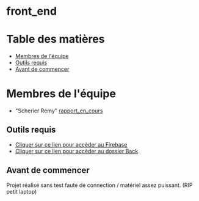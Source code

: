 # front_end

# Table des matières
* [Membres de l'équipe](#team-members)
* [Outils requis](#requirements)
* [Avant de commencer](#getting-started)


# <a name="team-members"></a>Membres de l'équipe
* "Scherier Rémy" [rapport_en_cours](https://github.com/DarekaSama)


## <a name="requirements"></a>Outils requis

- [Cliquer sur ce lien pour accèder au Firebase](https://lp-fi-projet-iut-ac117.web.app)
- [Cliquer sur ce lien pour accèder au dossier Back](https://github.com/ProjetAngular/Back_End)

## <a name="getting-started"></a>Avant de commencer

Projet réalisé sans test faute de connection / matériel assez puissant. (RIP petit laptop)
